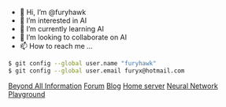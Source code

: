 - 👋 Hi, I’m @furyhawk
- 👀 I’m interested in AI
- 🌱 I’m currently learning AI
- 💞️ I’m looking to collaborate on AI
- 📫 How to reach me ...

```sh
$ git config --global user.name "furyhawk"
$ git config --global user.email furyx@hotmail.com
```

[Beyond All Information](https://bai.furyhawk.lol/)
[Forum](https://forum.furyhawk.lol/)
[Blog](https://info.furyhawk.lol/)
[Home server](https://github.com/furyhawk/cloudy)
[Neural Network Playground](https://furyhawk.github.io/playground)

<!---
furyhawk/furyhawk is a ✨ special ✨ repository because its `README.md` (this file) appears on your GitHub profile.
You can click the Preview link to take a look at your changes.
--->
